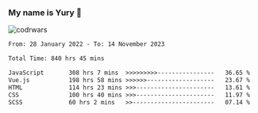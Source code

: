### My name is Yury 👋 
![codrwars](https://www.codewars.com/users/litury/badges/micro) 


<!--START_SECTION:waka-->

```txt
From: 28 January 2022 - To: 14 November 2023

Total Time: 840 hrs 45 mins

JavaScript       308 hrs 7 mins  >>>>>>>>>----------------   36.65 %
Vue.js           198 hrs 58 mins >>>>>>-------------------   23.67 %
HTML             114 hrs 23 mins >>>----------------------   13.61 %
CSS              100 hrs 40 mins >>>----------------------   11.97 %
SCSS             60 hrs 2 mins   >>-----------------------   07.14 %
```

<!--END_SECTION:waka-->

